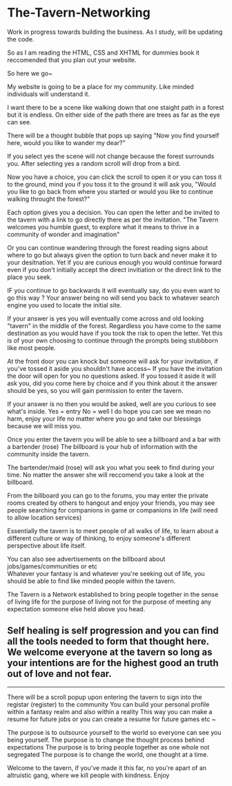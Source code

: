 # The-Tavern-Networking
Work in progress towards building the business. 
As I study, will be updating the code.




So as I am reading the HTML, CSS and XHTML for dummies book it reccomended that you plan out your website.

So here we go~

My website is going to be a place for my community. 
Like minded individuals will understand it. 

I want there to be a scene like walking down that one staight path in a forest but it is endless.
On either side of the path there are trees as far as the eye can see.

There will be a thought bubble that pops up saying "Now you find yourself here, would you like to wander my dear?"

If you select yes the scene will not change because the forest surrounds you.
After selecting yes a random scroll will drop from a bird.

Now you have a choice, you can click the scroll to open it or you can toss it to the ground, mind you if you toss it to the ground it will ask you, "Would you like to go back from where you started or would you like to continue walking throught the forest?"

Each option gives you a decision.
You can open the letter and be invited to the tavern with a link to go directly there as per the invitation.
"The Tavern welcomes you humble guest, to explore what it means to thrive in a community of wonder and imagination"

Or you can continue wandering through the forest reading signs about where to go but always given the option to turn back and never make it to your desitnation. Yet if you are curious enough you would continue forward even if you don't initially accept the direct invitiation or the direct link to the place you seek.

IF you continue to go backwards it will eventually say, do you even want to go this way ? Your answer being no will send you back to whatever search engine you used to locate the initial site.

If your answer is yes you will eventually come across and old looking "tavern" in the middle of the forest.
Regardless you have come to the same destination as you would have if you took the risk to open the letter.
Yet this is of your own choosing to continue through the prompts being stubbborn like most people.

At the front door you can knock but someone will ask for your invitation, if you've tossed it aside you shouldn't have access~
If you have the invitation the door will open for you no questions asked.
If you tossed it aside it will ask you, did you come here by choice and if you think about it the answer should be yes, so you will gain permission to enter the tavern. 

If your answer is no then you would be asked, well are you curious to see what's inside.
Yes = entry
No = well I do hope you can see we mean no harm, enjoy your life no matter where you go and take our blessings because we will miss you.

Once you enter the tavern you will be able to see a billboard and a bar with a bartender (rose)
The billboard is your hub of information with the community inside the tavern.

The bartender/maid (rose) will ask you what you seek to find during your time.
No matter the answer she will reccomend you take a look at the billboard.

From the billboard you can go to the forums, you may enter the private rooms created by others to hangout and enjoy your friends, you may see people searching for companions in game or companions in life (will need to allow location services) 

Essentially the tavern is to meet people of all walks of life, to learn about a different culture or way of thinking, to enjoy someone's different perspective about life itself.

You can also see advertisements on the billboard about jobs/games/communities or etc\
Whatever your fantasy is and whatever you're seeking out of life, you should be able to find like minded people within the tavern.

The Tavern is a Network established to bring people together in the sense of living life for the purpose of living not for the purpose of meeting any expectation someone else held above you head.

Self healing is self progression and you can find all the tools needed to form that thought here.
We welcome everyone at the tavern so long as your intentions are for the highest good an truth out of love and not fear.
-
------------------
There will be a scroll popup upon entering the tavern to sign into the registar (register) to the community
You can build your personal profile within a fantasy realm and also within a reality
This way you can make a resume for future jobs or you can create a resume for future games etc ~

The purpose is to outsource yourself to the world so everyone can see you being yourself.
The purpose is to change the thought process behind expectations
The purpose is to bring people together as one whole not segregated
The purpose is to change the world, one thought at a time.

Welcome to the tavern, if you've made it this far, no you're apart of an altruistic gang, where we kill people with kindness.
Enjoy
